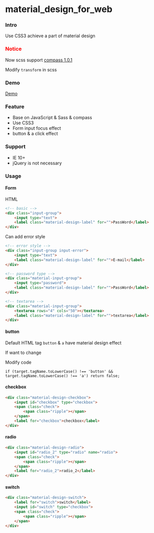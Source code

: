 material_design_for_web
=======================


### Intro

Use CSS3 achieve a part of material design

### <strong style="color:red">Notice</strong>

Now scss support [compass 1.0.1](http://compass-style.org/install/)

Modify `transform` in scss

### Demo

[Demo](http://tedshd.github.io/material_design_for_web/)

### Feature

* Base on JavaScript & Sass & compass
* Use CSS3
* Form input focus effect
* button & a click effect

### Support

* IE 10+
* jQuery is not necessary

### Usage

#### Form

HTML

```html
<!-- basic -->
<div class="input-group">
    <input type="text">
    <label class="material-design-label" for="">PassWord</label>
</div>
```

Can add error style

```html
<!-- error style -->
<div class="input-group input-error">
    <input type="text">
    <label class="material-design-label" for="">E-mail</label>
</div>
```

```html
<!-- password type -->
<div class="material-input-group">
    <input type="password">
    <label class="material-design-label" for="">PassWord</label>
</div>
```

```html
<!-- textarea -->
<div class="material-input-group">
    <textarea rows="4" cols="50"></textarea>
    <label class="material-design-label" for="">textarea</label>
</div>
```

#### button

Default HTML tag `button` & `a` have material design effect

If want to change

Modify code

```javascrip
if (target.tagName.toLowerCase() !== 'button' && target.tagName.toLowerCase() !== 'a') return false;
```

#### checkbox

```html
<div class="material-design-checkbox">
    <input id="checkbox" type="checkbox">
    <span class="check">
        <span class="ripple"></span>
    </span>
    <label for="checkbox">checkbox</label>
</div>
```

#### radio

```html
<div class="material-design-radio">
    <input id="radio_2" type="radio" name="radio">
    <span class="check">
        <span class="ripple"></span>
    </span>
    <label for="radio_2">radio_2</label>
</div>
```

#### switch

```html
<div class="material-design-switch">
    <label for="switch">switch</label>
    <input id="switch" type="checkbox">
    <span class="check">
        <span class="ripple"></span>
    </span>
</div>
```